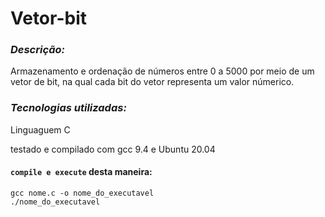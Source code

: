 # Vetor-bit
### *Descrição:*
  Armazenamento e ordenação de números entre 0 a 5000 por meio de um vetor de bit, na qual cada bit do vetor representa um valor númerico.

### *Tecnologias utilizadas:*
Linguaguem C

testado e compilado com gcc 9.4 e Ubuntu 20.04

#### `compile e execute` desta maneira: 
```
gcc nome.c -o nome_do_executavel
./nome_do_executavel
```

